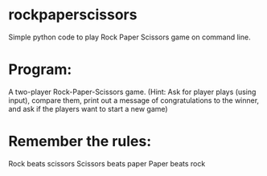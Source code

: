 # rockpaperscissors
Simple python code to play Rock Paper Scissors game on command line.

# Program: 
A two-player Rock-Paper-Scissors game. (Hint: Ask for player plays (using input), compare them, print out a message of congratulations to the winner, and ask if the players want to start a new game)

# Remember the rules:
Rock beats scissors
Scissors beats paper
Paper beats rock
